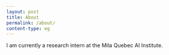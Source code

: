 ```yaml
---
layout: post
title: About
permalink: /about/
content-type: eg
---
```


I am currently a research intern at the Mila Quebec AI Institute.
